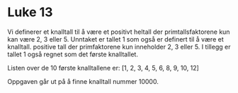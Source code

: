# Luke 13

Vi definerer et knalltall til å være et positivt heltall der primtallsfaktorene kun kan være 2, 3 eller 5. Unntaket er tallet 1 som også er definert til å være et knalltall. positive tall der primfaktorene kun inneholder 2, 3 eller 5. I tillegg er tallet 1 også regnet som det første knalltallet.

Listen over de 10 første knalltallene er: [1, 2, 3, 4, 5, 6, 8, 9, 10, 12]

Oppgaven går ut på å finne knalltall nummer 10000.
